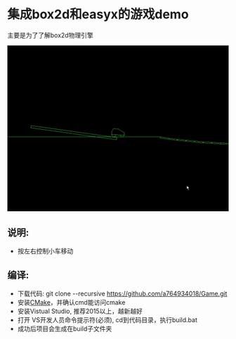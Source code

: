 # 集成box2d和easyx的游戏demo

主要是为了了解box2d物理引擎

![image](https://github.com/a764934018/Game/raw/master/image.jpg)

## 说明:
- 按左右控制小车移动

## 编译:
- 下载代码: git clone --recursive https://github.com/a764934018/Game.git
- 安装[CMake](https://cmake.org)，并确认cmd能访问cmake
- 安装Vistual Studio, 推荐2015以上，越新越好
- 打开 VS开发人员命令提示符(必须), cd到代码目录，执行build.bat
- 成功后项目会生成在build子文件夹
